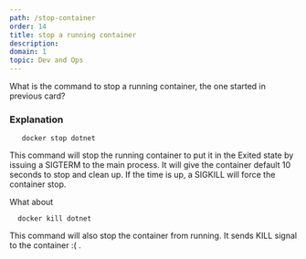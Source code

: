 ```yaml
---
path: /stop-container
order: 14
title: stop a running container
description: 
domain: 1
topic: Dev and Ops
---
```


What is the command to stop a running container, the one started in previous card?

### Explanation


```
   docker stop dotnet 
```

This command will stop the running container to put it in the Exited state by issuing a SIGTERM to the main process. It will give the container default 10 seconds to stop and clean up. If the time is up, a SIGKILL will force the container stop.

What about 

```
  docker kill dotnet
```

This command will also stop the container from running. It sends KILL  signal to the container :( .
<!--end-->